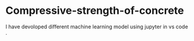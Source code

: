 # Compressive-strength-of-concrete
I have devoloped different machine learning model  using jupyter in vs code .
